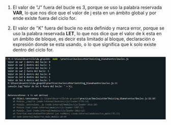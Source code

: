 

1. El valor de "J" fuera del bucle es 3, porque se uso la palabra reservada **VAR**, lo que nos dice que el valor de j
esta en un ámbito global y por ende existe fuera del ciclo for. 

2. El valor de "K" fuera del bucle no esta definido y marca error, porque se uso la palabra reservada **LET**, lo que 
nos dice que el valor de k esta en un ámbito de bloque, es decir esta limitado al bloque, declaración o expresión donde 
se esta usando, o lo que significa que k solo existe dentro del ciclo for. 

![alt text](image.png)